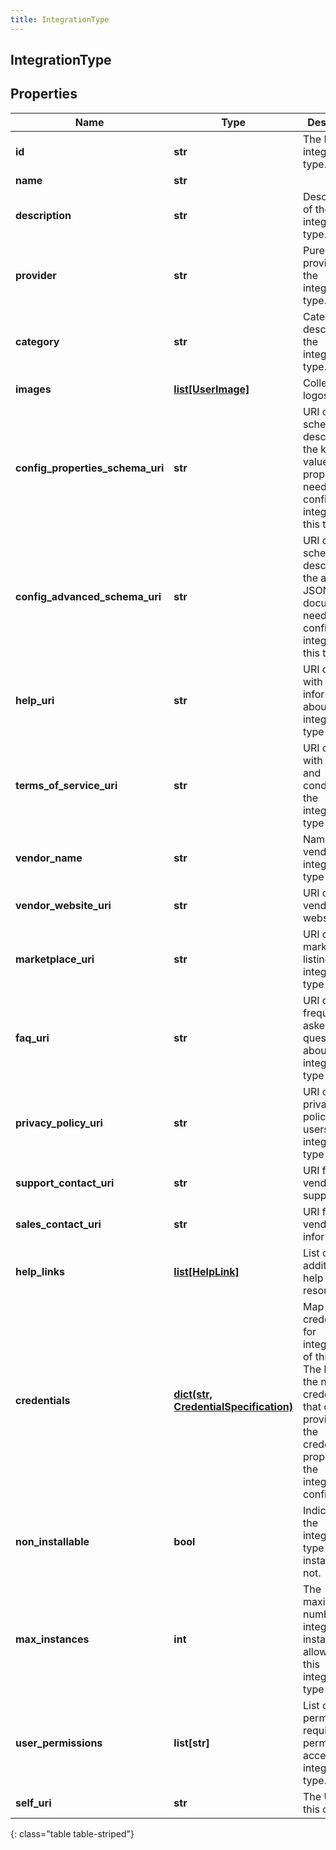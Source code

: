 ```yaml
---
title: IntegrationType
---
```

## IntegrationType

## Properties

|Name | Type | Description | Notes|
|------------ | ------------- | ------------- | -------------|
| **id** | **str** | The ID of the integration type. | |
| **name** | **str** |  | [optional] |
| **description** | **str** | Description of the integration type. | [optional] |
| **provider** | **str** | PureCloud provider of the integration type. | [optional] |
| **category** | **str** | Category describing the integration type. | [optional] |
| **images** | [**list[UserImage]**](UserImage.html) | Collection of logos. | [optional] |
| **config_properties_schema_uri** | **str** | URI of the schema describing the key-value properties needed to configure an integration of this type. | [optional] |
| **config_advanced_schema_uri** | **str** | URI of the schema describing the advanced JSON document needed to configure an integration of this type. | [optional] |
| **help_uri** | **str** | URI of a page with more information about the integration type | [optional] |
| **terms_of_service_uri** | **str** | URI of a page with terms and conditions for the integration type | [optional] |
| **vendor_name** | **str** | Name of the vendor of this integration type | [optional] |
| **vendor_website_uri** | **str** | URI of the vendor&#39;s website | [optional] |
| **marketplace_uri** | **str** | URI of the marketplace listing for this integration type | [optional] |
| **faq_uri** | **str** | URI of frequently asked questions about the integration type | [optional] |
| **privacy_policy_uri** | **str** | URI of a privacy policy for users of the integration type | [optional] |
| **support_contact_uri** | **str** | URI for vendor support | [optional] |
| **sales_contact_uri** | **str** | URI for vendor sales information | [optional] |
| **help_links** | [**list[HelpLink]**](HelpLink.html) | List of links to additional help resources | [optional] |
| **credentials** | [**dict(str, CredentialSpecification)**](CredentialSpecification.html) | Map of credentials for integrations of this type. The key is the name of a credential that can be provided in the credentials property of the integration configuration. | [optional] |
| **non_installable** | **bool** | Indicates if the integration type is installable or not. | [optional] |
| **max_instances** | **int** | The maximum number of integration instances allowable for this integration type | [optional] |
| **user_permissions** | **list[str]** | List of permissions required to permit user access to the integration type. | [optional] |
| **self_uri** | **str** | The URI for this object | [optional] |
{: class="table table-striped"}


